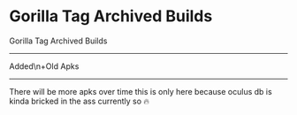# Gorilla Tag Archived Builds
Gorilla Tag Archived Builds

---------------------------------

Added\n+Old Apks

---------------------------------

There will be more apks over time this is only here because oculus db is kinda bricked in the ass currently so 🔥

